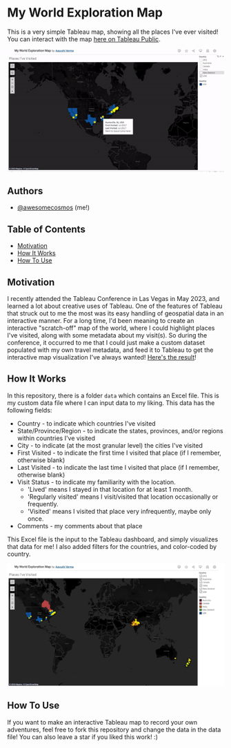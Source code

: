 # My World Exploration Map
This is a very simple Tableau map, showing all the places I've ever visited! You can interact with the map [here on Tableau Public](https://public.tableau.com/app/profile/aayushi.verma/viz/my_world_exploration_map/PlacesIveBeen).

<img src="img/demo.gif">

## Authors

- [@awesomecosmos](https://www.github.com/awesomecosmos) (me!)

## Table of Contents

  - [Motivation](#motivation)
  - [How It Works](#how-it-works)
  - [How To Use](#how-to-use)
  
## Motivation
I recently attended the Tableau Conference in Las Vegas in May 2023, and learned a lot about creative uses of Tableau. One of the features of Tableau that struck out to me the most was its easy handling of geospatial data in an interactive manner. For a long time, I'd been meaning to create an interactive "scratch-off" map of the world, where I could highlight places I've visited, along with some metadata about my visit(s). So during the conference, it occurred to me that I could just make a custom dataset populated with my own travel metadata, and feed it to Tableau to get the interactive map visualization I've always wanted! [Here's the result](https://public.tableau.com/app/profile/aayushi.verma/viz/my_world_exploration_map/PlacesIveBeen)!

## How It Works
In this repository, there is a folder `data` which contains an Excel file. This is my custom data file where I can input data to my liking. This data has the following fields:
- Country - to indicate which countries I've visited
- State/Province/Region - to indicate the states, provinces, and/or regions within countries I've visited
- City - to indicate (at the most granular level) the cities I've visited
- First Visited - to indicate the first time I visited that place (if I remember, otherwise blank)
- Last Visited - to indicate the last time I visited that place (if I remember, otherwise blank)
- Visit Status - to indicate my familiarity with the location.
  - 'Lived' means I stayed in that location for at least 1 month.
  - 'Regularly visited' means I visit/visited that location occasionally or frequently.
  - 'Visited' means I visited that place very infrequently, maybe only once.
- Comments - my comments about that place

This Excel file is the input to the Tableau dashboard, and simply visualizes that data for me! I also added filters for the countries, and color-coded by country.

<img src="img/static.jpg">

## How To Use
If you want to make an interactive Tableau map to record your own adventures, feel free to fork this repository and change the data in the data file! You can also leave a star if you liked this work! :)
